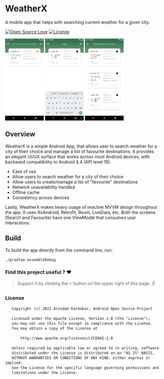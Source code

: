 # WeatherX
A mobile app that helps with searching current weather for a given city.

[![Open Source Love](https://badges.frapsoft.com/os/v1/open-source.svg?v=102)](https://opensource.org/licenses/Apache-2.0)
[![License](https://img.shields.io/badge/license-Apache%202.0-blue.svg)](LICENSE)

<p align="left">
  <img width="25%" src="https://github.com/arindamxd/WeatherX/raw/main/screenshots/search_cached.png?raw=true">
  <img width="25%" src="https://github.com/arindamxd/WeatherX/raw/main/screenshots/search_result.png?raw=true">
  <img width="25%" src="https://github.com/arindamxd/WeatherX/raw/main/screenshots/manage_favourite.png?raw=true">
</p>

## Overview

WeatherX is a simple Android App, that allows user to search weather for a city of their choice
and manage a list of favourite destinations. It provides an elegant UI/UX surface that works
across most Android devices, with backward compatibility to Android 4.4 (API level 19).

- Ease of use
- Allow users to search weather for a city of their choice
- Allow users to create/manage a list of "favourite" destinations
- Network unavailability handled
- Offline cache
- Consistency across devices

Lastly, WeatherX makes heavy usage of reactive MVVM design throughout the app. It uses
RxAndroid, Retrofit, Room, LiveData, etc. Both the screens (Search and Favourite) have one ViewModel that consumes user interactions.

## Build

To build the app directly from the command line, run:
```sh
./gradlew assembleDebug
```

### Find this project useful ? :heart:
> Support it by clicking the :star:   button on the upper right of this page. :v:

### License

```
   Copyright (c) 2021 Arindam Karmakar, Android Open Source Project

   Licensed under the Apache License, Version 2.0 (the "License");
   you may not use this file except in compliance with the License.
   You may obtain a copy of the License at

       http://www.apache.org/licenses/LICENSE-2.0

   Unless required by applicable law or agreed to in writing, software
   distributed under the License is distributed on an "AS IS" BASIS,
   WITHOUT WARRANTIES OR CONDITIONS OF ANY KIND, either express or implied.
   See the License for the specific language governing permissions and
   limitations under the License.
```
